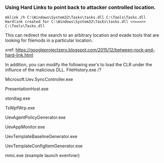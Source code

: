 ### Using Hard Links to point back to attacker controlled location.

```
mklink /h C:\Windows\System32\Tasks\tasks.dll C:\Tools\Tasks.dll
Hardlink created for C:\Windows\System32\Tasks\tasks.dll <<===>> C:\Tools\Tasks.dll
```

This can redirect the search to an arbitrary location and evade tools that are looking for filemods in a particular location.

xref: https://googleprojectzero.blogspot.com/2015/12/between-rock-and-hard-link.html

In addition, you can modify the following exe's to load the CLR under the influnce of the malicious DLL.
FileHistory.exe /?

Microsoft.Uev.SyncController.exe

PresentationHost.exe

stordiag.exe

TsWpfWrp.exe

UevAgentPolicyGenerator.exe

UevAppMonitor.exe

UevTemplateBaselineGenerator.exe

UevTemplateConfigItemGenerator.exe

mmc.exe (example launch eventvwr)
